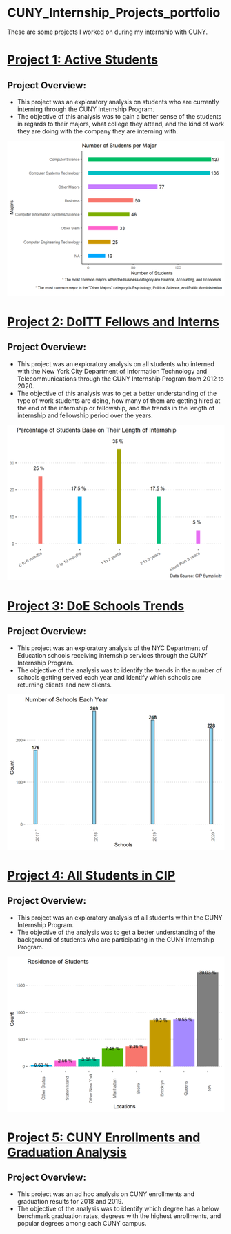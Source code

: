 # CUNY_Internship_Projects_portfolio
These are some projects I worked on during my internship with CUNY.

# [Project 1: Active Students](https://github.com/Fechar123/Internship_Projects/blob/master/Active%20Students.ipynb)
## Project Overview:
-  This project was an exploratory analysis on students who are currently interning through the CUNY 
   Internship Program.
-  The objective of this analysis was to gain a better sense of the students in regards to their majors, what college they attend, and the kind of work they are doing with        the company they are interning with.


![](https://github.com/Fechar123/image/blob/master/22.png)



# [Project 2: DoITT Fellows and Interns](https://github.com/Fechar123/Internship_Projects/blob/master/DoITT%20Fellows%20and%20Interns%20.ipynb) 
## Project Overview:
- This project was an exploratory analysis on all students who interned with the New York City Department of Information Technology and Telecommunications through the CUNY     Internship Program from 2012 to 2020.   
- The objective of this analysis was to get a better understanding of the type of work students are doing, how many of them are getting hired at the end of the internship or   fellowship, and the trends in the length of internship and fellowship period over the years.


![](https://github.com/Fechar123/image/blob/master/33.png)



# [Project 3: DoE Schools Trends](https://github.com/Fechar123/Internship_Projects/blob/master/DoE%20Schools%20Trends%20.ipynb)
## Project Overview:
- This project was an exploratory analysis of the NYC Department of Education schools receiving internship services through the CUNY Internship Program.
- The objective of the analysis was to identify the trends in the number of schools getting served each year and identify which schools are returning clients and new clients. 

![](https://github.com/Fechar123/image/blob/master/11.png)



# [Project 4: All Students in CIP](https://github.com/Fechar123/Internship_Projects/blob/master/All%20Students%20in%20CIP.ipynb)
## Project Overview:
- This project was an exploratory analysis of all students within the CUNY Internship Program.
- The objective of the analysis was to get a better understanding of the background of students who are participating in the CUNY Internship 
  Program.  

![](https://github.com/Fechar123/image/blob/master/all.png)


# [Project 5: CUNY Enrollments and Graduation Analysis](https://github.com/Fechar123/CUNY_Internship_Projects/edit/master/README.md)
## Project Overview:
- This project was an ad hoc analysis on CUNY enrollments and graduation results for 2018 and 2019.
- The objective of the analysis was to identify which degree has a below benchmark graduation rates, degrees with the highest enrollments, 
  and popular degrees among each CUNY campus.
